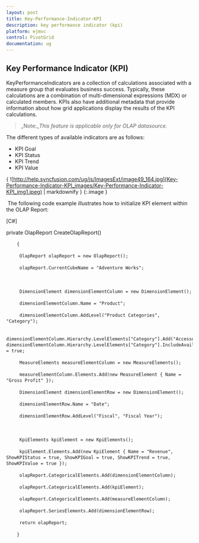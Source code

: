 ```yaml
---
layout: post
title: Key-Performance-Indicator-KPI
description: key performance indicator (kpi)
platform: ejmvc
control: PivotGrid
documentation: ug
---
```


## Key Performance Indicator (KPI)

KeyPerformanceIndicators are a collection of calculations associated with a measure group that evaluates business success. Typically, these calculations are a combination of multi-dimensional expressions (MDX) or calculated members. KPIs also have additional metadata that provide information about how grid applications display the results of the KPI calculations.

> _Note:__This feature is applicable only for OLAP datasource._

The different types of available indicators are as follows:

* KPI Goal
* KPI Status
* KPI Trend
* KPI Value



{ ![http://help.syncfusion.com/ug/js/ImagesExt/image49_164.jpg](Key-Performance-Indicator-KPI_images/Key-Performance-Indicator-KPI_img1.jpeg) | markdownify }
{:.image }


 The following code example illustrates how to initialize KPI element within the OLAP Report:



[C#]

   private OlapReport CreateOlapReport()

        {

         OlapReport olapReport = new OlapReport();

         olapReport.CurrentCubeName = "Adventure Works";



         DimensionElement dimensionElementColumn = new DimensionElement();

         dimensionElementColumn.Name = "Product";

         dimensionElementColumn.AddLevel("Product Categories", "Category");             

         dimensionElementColumn.Hierarchy.LevelElements["Category"].Add("Accessories");            dimensionElementColumn.Hierarchy.LevelElements["Category"].IncludeAvailableMembers = true;

         MeasureElements measureElementColumn = new MeasureElements();      

         measureElementColumn.Elements.Add(new MeasureElement { Name = "Gross Profit" });

         DimensionElement dimensionElementRow = new DimensionElement();           

         dimensionElementRow.Name = "Date";

         dimensionElementRow.AddLevel("Fiscal", "Fiscal Year");



         KpiElements kpiElement = new KpiElements();

         kpiElement.Elements.Add(new KpiElement { Name = "Revenue", ShowKPIStatus = true, ShowKPIGoal = true, ShowKPITrend = true, ShowKPIValue = true });

         olapReport.CategoricalElements.Add(dimensionElementColumn);

         olapReport.CategoricalElements.Add(kpiElement);

         olapReport.CategoricalElements.Add(measureElementColumn);

         olapReport.SeriesElements.Add(dimensionElementRow);

         return olapReport;

        }



